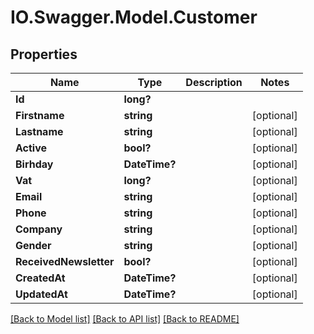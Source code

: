 # IO.Swagger.Model.Customer
## Properties

Name | Type | Description | Notes
------------ | ------------- | ------------- | -------------
**Id** | **long?** |  | 
**Firstname** | **string** |  | [optional] 
**Lastname** | **string** |  | [optional] 
**Active** | **bool?** |  | [optional] 
**Birhday** | **DateTime?** |  | [optional] 
**Vat** | **long?** |  | [optional] 
**Email** | **string** |  | [optional] 
**Phone** | **string** |  | [optional] 
**Company** | **string** |  | [optional] 
**Gender** | **string** |  | [optional] 
**ReceivedNewsletter** | **bool?** |  | [optional] 
**CreatedAt** | **DateTime?** |  | [optional] 
**UpdatedAt** | **DateTime?** |  | [optional] 

[[Back to Model list]](../README.md#documentation-for-models) [[Back to API list]](../README.md#documentation-for-api-endpoints) [[Back to README]](../README.md)

